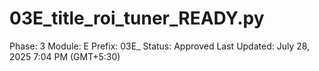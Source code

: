 # 03E_title_roi_tuner_READY.py

Phase: 3
Module: E
Prefix: 03E_
Status: Approved
Last Updated: July 28, 2025 7:04 PM (GMT+5:30)